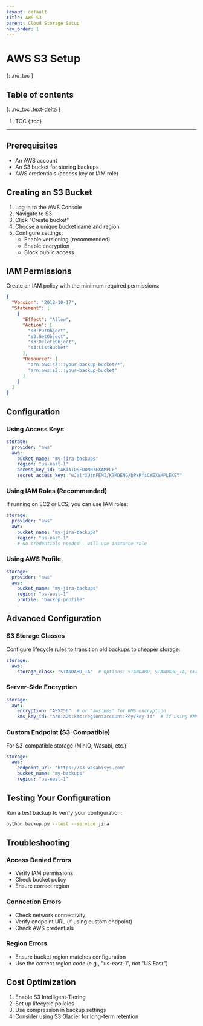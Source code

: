 ```yaml
---
layout: default
title: AWS S3
parent: Cloud Storage Setup
nav_order: 1
---
```


# AWS S3 Setup
{: .no_toc }

## Table of contents
{: .no_toc .text-delta }

1. TOC
{:toc}

---

## Prerequisites

- An AWS account
- An S3 bucket for storing backups
- AWS credentials (access key or IAM role)

## Creating an S3 Bucket

1. Log in to the AWS Console
2. Navigate to S3
3. Click "Create bucket"
4. Choose a unique bucket name and region
5. Configure settings:
   - Enable versioning (recommended)
   - Enable encryption
   - Block public access

## IAM Permissions

Create an IAM policy with the minimum required permissions:

```json
{
  "Version": "2012-10-17",
  "Statement": [
    {
      "Effect": "Allow",
      "Action": [
        "s3:PutObject",
        "s3:GetObject",
        "s3:DeleteObject",
        "s3:ListBucket"
      ],
      "Resource": [
        "arn:aws:s3:::your-backup-bucket/*",
        "arn:aws:s3:::your-backup-bucket"
      ]
    }
  ]
}
```

## Configuration

### Using Access Keys

```yaml
storage:
  provider: "aws"
  aws:
    bucket_name: "my-jira-backups"
    region: "us-east-1"
    access_key_id: "AKIAIOSFODNN7EXAMPLE"
    secret_access_key: "wJalrXUtnFEMI/K7MDENG/bPxRfiCYEXAMPLEKEY"
```

### Using IAM Roles (Recommended)

If running on EC2 or ECS, you can use IAM roles:

```yaml
storage:
  provider: "aws"
  aws:
    bucket_name: "my-jira-backups"
    region: "us-east-1"
    # No credentials needed - will use instance role
```

### Using AWS Profile

```yaml
storage:
  provider: "aws"
  aws:
    bucket_name: "my-jira-backups"
    region: "us-east-1"
    profile: "backup-profile"
```

## Advanced Configuration

### S3 Storage Classes

Configure lifecycle rules to transition old backups to cheaper storage:

```yaml
storage:
  aws:
    storage_class: "STANDARD_IA"  # Options: STANDARD, STANDARD_IA, GLACIER, DEEP_ARCHIVE
```

### Server-Side Encryption

```yaml
storage:
  aws:
    encryption: "AES256"  # or "aws:kms" for KMS encryption
    kms_key_id: "arn:aws:kms:region:account:key/key-id"  # If using KMS
```

### Custom Endpoint (S3-Compatible)

For S3-compatible storage (MinIO, Wasabi, etc.):

```yaml
storage:
  aws:
    endpoint_url: "https://s3.wasabisys.com"
    bucket_name: "my-backups"
    region: "us-east-1"
```

## Testing Your Configuration

Run a test backup to verify your configuration:

```bash
python backup.py --test --service jira
```

## Troubleshooting

### Access Denied Errors

- Verify IAM permissions
- Check bucket policy
- Ensure correct region

### Connection Errors

- Check network connectivity
- Verify endpoint URL (if using custom endpoint)
- Check AWS credentials

### Region Errors

- Ensure bucket region matches configuration
- Use the correct region code (e.g., "us-east-1", not "US East")

## Cost Optimization

1. Enable S3 Intelligent-Tiering
2. Set up lifecycle policies
3. Use compression in backup settings
4. Consider using S3 Glacier for long-term retention